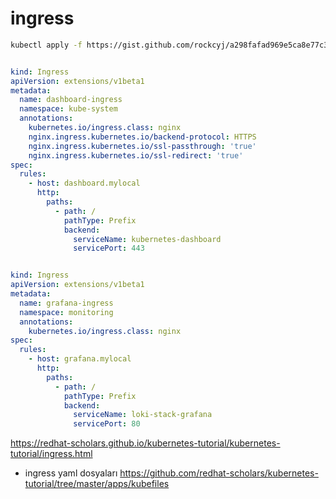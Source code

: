 # ingress 


```sh
kubectl apply -f https://gist.github.com/rockcyj/a298fafad969e5ca8e77c3e66fa815fe/raw/57254e34049c963cf83a4619b0d2fb6d5b21b24f/ingress-nginx-controller-1.yaml
```


```yaml

kind: Ingress
apiVersion: extensions/v1beta1
metadata:
  name: dashboard-ingress
  namespace: kube-system
  annotations:
    kubernetes.io/ingress.class: nginx
    nginx.ingress.kubernetes.io/backend-protocol: HTTPS
    nginx.ingress.kubernetes.io/ssl-passthrough: 'true'
    nginx.ingress.kubernetes.io/ssl-redirect: 'true'
spec:
  rules:
    - host: dashboard.mylocal
      http:
        paths:
          - path: /
            pathType: Prefix
            backend:
              serviceName: kubernetes-dashboard
              servicePort: 443

```


```yaml

kind: Ingress
apiVersion: extensions/v1beta1
metadata:
  name: grafana-ingress
  namespace: monitoring
  annotations:
    kubernetes.io/ingress.class: nginx
spec:
  rules:
    - host: grafana.mylocal
      http:
        paths:
          - path: /
            pathType: Prefix
            backend:
              serviceName: loki-stack-grafana
              servicePort: 80
```

https://redhat-scholars.github.io/kubernetes-tutorial/kubernetes-tutorial/ingress.html


* ingress yaml dosyaları
https://github.com/redhat-scholars/kubernetes-tutorial/tree/master/apps/kubefiles